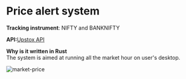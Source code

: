 # Price alert system

**Tracking instrument**: NIFTY and BANKNIFTY

**API:**[Upstox API](https://upstox.com/uplink/trader-api/)

**Why is it written in Rust**
<br/>The system is aimed at running all the market hour on user's desktop.


![market-price](https://github.com/harsh-vardhhan/price-alert/assets/3825401/5ad92de6-3d4f-4ab6-928e-aa7147065a4e)
